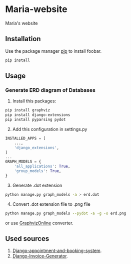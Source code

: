 # Maria-website
Maria's website

## Installation

Use the package manager [pip](https://pip.pypa.io/en/stable/) to install foobar.

```bash
pip install
```

## Usage

### Generate ERD diagram of Databases
1. Install this packages:
```bash
pip install graphviz
pip install django-extensions
pip install pyparsing pydot
```
2. Add this configuration in settings.py
```python
INSTALLED_APPS = [
	...,
    'django_extensions',
]
...
GRAPH_MODELS = {
    'all_applications': True,
    'group_models': True,
}
```
3. Generate .dot extension
```bash
python manage.py graph_models -a > erd.dot
```
4. Convert .dot extension file to .png file
```bash
python manage.py graph_models --pydot -a -g -o erd.png
```
or use [GraphvizOnline](https://dreampuf.github.io/GraphvizOnline) converter.

## Used sources

1. [Django-appointment-and-booking-system](https://github.com/saroarjahan/Django-appointment-and-booking-system).
2. [Django-Invoice-Generator](https://github.com/OmkarPathak/Django-Invoice-Generator).